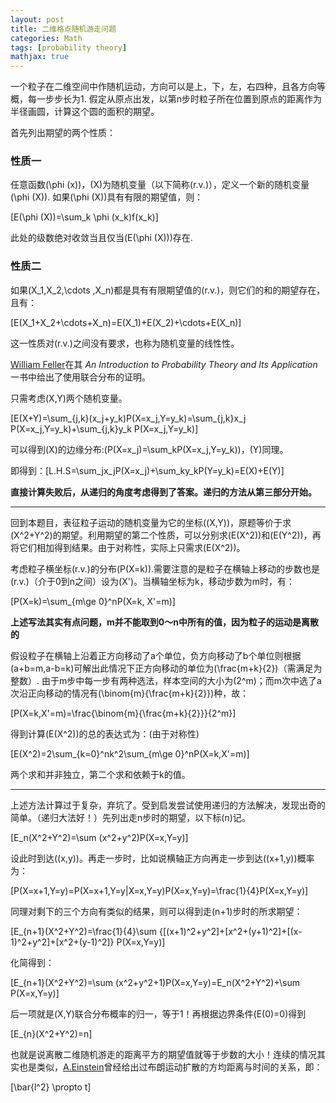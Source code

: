 ```yaml
---
layout: post
title: 二维格点随机游走问题
categories: Math
tags: [probability theory]
mathjax: true
---
```


一个粒子在二维空间中作随机运动，方向可以是上，下，左，右四种，且各方向等概，每一步步长为1. 假定从原点出发，以第n步时粒子所在位置到原点的距离作为半径画圆，计算这个圆的面积的期望。

<!--more-->

首先列出期望的两个性质：

### 性质一

任意函数\(\phi (x)\)，\(X\)为随机变量（以下简称\(r.v.\)），定义一个新的随机变量\(\\phi (X)\). 如果\(\\phi (X)\)具有有限的期望值，则：

\[E(\phi (X))=\sum_k \phi (x_k)f(x_k)\]

此处的级数绝对收敛当且仅当\(E(\phi (X))\)存在.

### 性质二

如果\(X_1,X_2,\cdots ,X_n\)都是具有有限期望值的\(r.v.\)，则它们的和的期望存在，且有：

\[E(X_1+X_2+\cdots+X_n)=E(X_1)+E(X_2)+\cdots+E(X_n)\]

这一性质对\(r.v.\)之间没有要求，也称为随机变量的线性性。

[William Feller]()在其 *An Introduction to Probability Theory and Its Application* 一书中给出了使用联合分布的证明。

只需考虑\(X,Y\)两个随机变量。

\[E(X+Y)=\sum_{j,k}(x_j+y_k)P(X=x_j,Y=y_k)=\sum_{j,k}x_j P(X=x_j,Y=y_k)+\sum_{j,k}y_k P(X=x_j,Y=y_k)\]

可以得到\(X\)的边缘分布:\(P(X=x_j)=\sum_kP(X=x_j,Y=y_k)\)，\(Y\)同理。

即得到：\[L.H.S=\sum_jx_jP(X=x_j)+\sum_ky_kP(Y=y_k)=E(X)+E(Y)\]

**直接计算失败后，从递归的角度考虑得到了答案。递归的方法从第三部分开始。**

--------------------

​	回到本题目，表征粒子运动的随机变量为它的坐标\((X,Y)\)，原题等价于求\(X^2+Y^2\)的期望。利用期望的第二个性质，可以分别求\(E(X^2)\)和\(E(Y^2)\)，再将它们相加得到结果。由于对称性，实际上只需求\(E(X^2)\)。

考虑粒子横坐标\(r.v.\)的分布\(P(X=k)\).需要注意的是粒子在横轴上移动的步数也是\(r.v.\)（介于0到n之间）设为\(X'\)。当横轴坐标为k，移动步数为m时，有：

\[P(X=k)=\sum_{m\ge 0}^nP(X=k, X'=m)\]

**上述写法其实有点问题，m并不能取到0～n中所有的值，因为粒子的运动是离散的**

假设粒子在横轴上沿着正方向移动了a个单位，负方向移动了b个单位则根据\(a+b=m,a-b=k\)可解出此情况下正方向移动的单位为\(\frac{m+k}{2}\)（需满足为整数）. 由于m步中每一步有两种选法，样本空间的大小为\(2^m\)；而m次中选了a次沿正向移动的情况有\(\binom{m}{\frac{m+k}{2}}\)种，故：

\[P(X=k,X'=m)=\frac{\binom{m}{\frac{m+k}{2}}}{2^m}\]

得到计算\(E(X^2)\)的总的表达式为：(由于对称性)

\[E(X^2)=2\sum_{k=0}^nk^2\sum_{m\ge 0}^nP(X=k,X'=m)\]

两个求和并非独立，第二个求和依赖于k的值。

-----------

​	上述方法计算过于复杂，弃坑了。受到启发尝试使用递归的方法解决，发现出奇的简单。（递归大法好！）先列出走n步时的期望，以下标\(n\)记。

\[E_n(X^2+Y^2)=\sum (x^2+y^2)P(X=x,Y=y)\]

设此时到达\((x,y)\)。再走一步时，比如说横轴正方向再走一步到达\((x+1,y)\)概率为：

\[P(X=x+1,Y=y)=P(X=x+1,Y=y\|X=x,Y=y)P(X=x,Y=y)=\frac{1}{4}P(X=x,Y=y)\]

同理对剩下的三个方向有类似的结果，则可以得到走\(n+1\)步时的所求期望：

\[E_{n+1}(X^2+Y^2)=\frac{1}{4}\sum {[(x+1)^2+y^2]+[x^2+(y+1)^2]+[(x-1)^2+y^2]+[x^2+(y-1)^2]} P(X=x,Y=y)\]

化简得到：

\[E_{n+1}(X^2+Y^2)=\sum (x^2+y^2+1)P(X=x,Y=y)=E_n(X^2+Y^2)+\sum P(X=x,Y=y)\]

后一项就是\(X,Y\)联合分布概率的归一，等于1！再根据边界条件\(E(0)=0\)得到

\[E_{n}(X^2+Y^2)=n\]

也就是说离散二维随机游走的距离平方的期望值就等于步数的大小！连续的情况其实也是类似，[A.Einstein](https://en.wikipedia.org/wiki/Albert_Einstein)曾经给出过布朗运动扩散的方均距离与时间的关系，即：

\[\bar{l^2} \propto t\]

